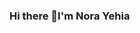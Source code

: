 ### Hi there 👋I'm Nora Yehia

<!--
**norayehia/norayehia** is a ✨ _special_ ✨ repository because its `README.md` (this file) appears on your GitHub profile.

Here are some ideas to get you started:

- 🔭 I am certified by Microsoft, IBM and Huawei
- 👩‍🎓I have a Bachelor's degree in medical informatics from Mansoura University faculty of computer and information science
- 👩‍🎓I have a master's degree in AI and Data science from the University of Ottawa
- 📝 I regularly write articles onhttps://www.linkedin.com/in/nora-yehia-693b74189/
- 👯 I’m looking to collaborate on ...
- 🤔 I’m looking for help with ...
- 💬 Ask me about ...
- 📫 How to reach me: ...
- 😄 Pronouns: ...
- ⚡ Fun fact: ...
-->
